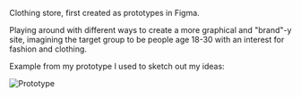 Clothing store, first created as prototypes in Figma.

Playing around with different ways to create a more graphical and "brand"-y site, imagining the target group to be people age 18-30 with an interest for fashion and clothing. 

Example from my prototype I used to sketch out my ideas: 

![Prototype](https://github.com/user-attachments/assets/5803b4cb-a97d-4a87-a19e-fe2c975afeb3)
